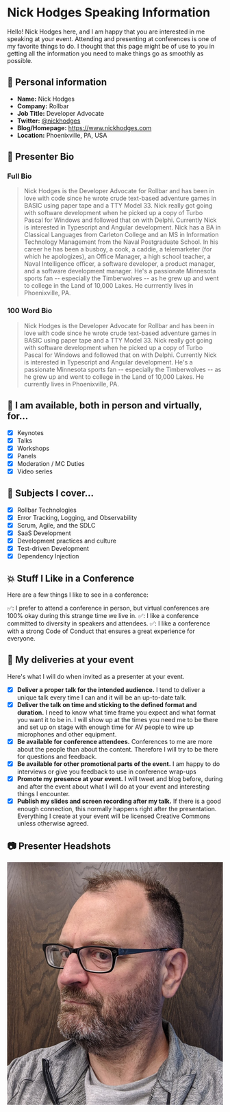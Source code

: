 # Nick Hodges Speaking Information

Hello! Nick Hodges here, and I am happy that you are interested in me speaking at your event. Attending and presenting at conferences is one of my favorite things to do.  I thought that this page might be of use to you in getting all the information you need to make things go as smoothly as possible.
## :wave: Personal information

* **Name:** Nick Hodges
* **Company:** Rollbar
* **Job Title:** Developer Advocate
* **Twitter:** [@nickhodges](https://twitter.com/nickhodges)
* **Blog/Homepage:** https://www.nickhodges.com
* **Location:** Phoenixville, PA, USA

<!-- ## :vhs: Videos of note

In case you are interested in seeing me in action, here are some talks I liked:

* [We are Developers 2018: Sacrificing the Golden Calf of Coding](https://www.youtube.com/watch?v=iPfMatOgRBg)
* [AI Devcon San Francisco: AI for Human Interfaces](http://aidc.gallery.video/detail/video/5789367429001/ai-for-human-interfaces---use-cases-and-ethics?autoStart=true&q=heilmann)
* Skillshare courses: [The Complete JavaScript Toolkit](https://skl.sh/christian_javascript) and [Demystifying Artificial Intelligence: Understanding Machine Learning](https://skl.sh/christian) -->

## :pencil: Presenter Bio

### Full Bio

> Nick Hodges is the Developer Advocate for Rollbar and has been in love with code since he wrote crude text-based adventure games in BASIC using paper tape and a TTY Model 33.  Nick really got going with software development when he picked up a copy of Turbo Pascal for Windows and followed that on with Delphi.  Currently Nick is interested in Typescript and Angular development.  Nick has a BA in Classical Languages from Carleton College and an MS in Information Technology Management from the Naval Postgraduate School.  In his career he has been a busboy, a cook, a caddie, a telemarketer (for which he apologizes), an Office Manager, a high school teacher, a Naval Intelligence officer, a software developer, a product manager, and a software development manager. He's a passionate Minnesota sports fan -- especially the Timberwolves -- as he grew up and went to college in the Land of 10,000 Lakes.  He currrently lives in Phoenixville, PA.

### 100 Word Bio

> Nick Hodges is the Developer Advocate for Rollbar and has been in love with code since he wrote crude text-based adventure games in BASIC using paper tape and a TTY Model 33.  Nick really got going with software development when he picked up a copy of Turbo Pascal for Windows and followed that on with Delphi.  Currently Nick is interested in Typescript and Angular development. He's a passionate Minnesota sports fan -- especially the Timberwolves -- as he grew up and went to college in the Land of 10,000 Lakes.  He currently lives in Phoenixville, PA.


## :love_letter: I am available, both in person and virtually, for...

- [x] Keynotes
- [x] Talks
- [x] Workshops
- [x] Panels
- [x] Moderation / MC Duties
- [x] Video series

## :gift: Subjects I cover...

- [x] Rollbar Technologies
- [X] Error Tracking, Logging, and Observability
- [x] Scrum, Agile, and the SDLC
- [x] SaaS Development
- [x] Development practices and culture
- [x] Test-driven Development
- [x] Dependency Injection

## :collision: Stuff I Like in a Conference

Here are a few things I like to see in a conference:

  ✅: I prefer to attend a conference in person, but virtual conferences are 100% okay during this strange time we live in.
  ✅: I like a conference committed to diversity in speakers and attendees.
  ✅: I like a conference with a strong Code of Conduct that ensures a great experience for everyone.

## :dancer: My deliveries at your event

Here's what I will do when invited as a presenter at your event.

- [x] **Deliver a proper talk for the intended audience.** I tend to deliver a unique talk every time I can and it will be an up-to-date talk.
- [x] **Deliver the talk on time and sticking to the defined format and duration.** I need to know what time frame you expect and what format you want it to be in. I will show up at the times you need me to be there and set up on stage with enough time for AV people to wire up microphones and other equipment.
- [x] **Be available for conference attendees.** Conferences to me are more about the people than about the content. Therefore I will try to be there for questions and feedback.
- [x] **Be available for other promotional parts of the event.** I am happy to do interviews or give you feedback to use in conference wrap-ups
- [x] **Promote my presence at your event.** I will tweet and blog before, during and after the event about what I will do at your event and interesting things I encounter.
- [x] **Publish my slides and screen recording after my talk.** If there is a good enough connection, this normally happens right after the presentation. Everything I create at your event will be licensed Creative Commons unless otherwise agreed.
## :camera: Presenter Headshots

[![Nick Hodges Looking Askance](/photos/NickSideShot.png)](/photos/NickSideShot.png)

